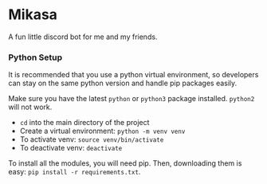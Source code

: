# Mikasa

A fun little discord bot for me and my friends.

### Python Setup

It is recommended that you use a python virtual environment, so developers can stay on the same python version and handle pip packages easily.

Make sure you have the latest `python` or `python3` package installed. `python2` will not work.
* `cd` into the main directory of the project
* Create a virtual environment: `python -m venv venv`
* To activate venv: `source venv/bin/activate`
* To deactivate venv: `deactivate`


To install all the modules, you will need pip. Then, downloading them is easy: `pip install -r requirements.txt`.

